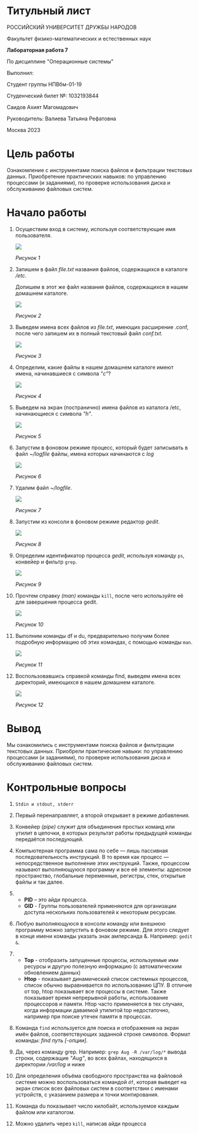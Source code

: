 # Титульный лист

РОССИЙСКИЙ УНИВЕРСИТЕТ ДРУЖБЫ НАРОДОВ

Факультет физико-математических и естественных наук









**Лабораторная работа 7**

По дисциплине "Операционные системы"













Выполнил:

Студент группы НПВбм-01-19

Студенческий билет №: 1032193844 

Саидов Ахият Магомадович

Руководитель: Валиева Татьяна Рефатовна























Москва 2023



# Цель работы

Ознакомление с инструментами поиска файлов и фильтрации текстовых данных. Приобретение практических навыков: по управлению процессами (и заданиями), по проверке использования диска и обслуживанию файловых систем.

# Начало работы

1. Осуществим вход в систему, используя соответствующие имя пользователя. 

   ![](https://github.com/Akhiyat/Laboratory-work/blob/main/Lab07/sceencast/%D0%A0%D0%B8%D1%811.JPG?raw=true)

   _Рисунок 1_

2. Запишем в файл _file.txt_ названия файлов, содержащихся в каталоге _/etc_.

   Допишем в этот же файл названия файлов, содержащихся в нашем домашнем каталоге.

   ![](https://github.com/Akhiyat/Laboratory-work/blob/main/Lab07/sceencast/%D0%A0%D0%B8%D1%812.JPG?raw=true)

   _Рисунок 2_

3. Выведем имена всех файлов из _file.txt_, имеющих расширение .conf, после чего запишем их в полный текстовый файл _conf.txt_.

   ![](https://github.com/Akhiyat/Laboratory-work/blob/main/Lab07/sceencast/%D0%A0%D0%B8%D1%813.JPG?raw=true)

   _Рисунок 3_

4. Определим, какие файлы в нашем домашнем каталоге имеют имена, начинавшиеся с символа _"c"_?

   ![](https://github.com/Akhiyat/Laboratory-work/blob/main/Lab07/sceencast/%D0%A0%D0%B8%D1%814..JPG?raw=true)

   _Рисунок 4_

5. Выведем на экран (постранично) имена файлов из каталога /etc, начинающиеся с символа  _"h"_.

   ![](https://github.com/Akhiyat/Laboratory-work/blob/main/Lab07/sceencast/%D0%A0%D0%B8%D1%815.JPG?raw=true)

   _Рисунок 5_

6. Запустим в фоновом режиме процесс, который будет записывать в файл _~/logfile_ файлы, имена которых начинаются с _log_

   ![](https://github.com/Akhiyat/Laboratory-work/blob/main/Lab07/sceencast/%D0%A0%D0%B8%D1%816.JPG?raw=true)

   _Рисунок 6_

7. Удалим файл _~/logfile_.

   ![](https://github.com/Akhiyat/Laboratory-work/blob/main/Lab07/sceencast/%D0%A0%D0%B8%D1%817.JPG?raw=true)

   _Рисунок 7_

8. Запустим из консоли в фоновом режиме редактор _gedit_.

   ![](https://github.com/Akhiyat/Laboratory-work/blob/main/Lab07/sceencast/%D0%A0%D0%B8%D1%818.JPG?raw=true)

   _Рисунок 8_

9. Определим идентификатор процесса _gedit_, используя команду `ps`, конвейер и фильтр `grep`.

   ![](https://github.com/Akhiyat/Laboratory-work/blob/main/Lab07/sceencast/%D0%A0%D0%B8%D1%819.JPG?raw=true)

   _Рисунок 9_

10. Прочтем справку _(man)_ команды `kill`, после чего используйте её для завершения процесса gedit.

    ![](https://github.com/Akhiyat/Laboratory-work/blob/main/Lab07/sceencast/%D0%A0%D0%B8%D1%8110.JPG?raw=true)

    _Рисунок 10_

11. Выполним команды df и du, предварительно получим более подробную информацию об этих командах, с помощью команды `man`.

    ![](https://github.com/Akhiyat/Laboratory-work/blob/main/Lab07/sceencast/%D0%A0%D0%B8%D1%8111.JPG?raw=true)

    _Рисунок 11_

12. Воспользовавшись справкой команды find, выведем имена всех директорий, имеющихся в нашем домашнем каталоге.

    ![](https://github.com/Akhiyat/Laboratory-work/blob/main/Lab07/sceencast/%D0%A0%D0%B8%D1%8112.JPG?raw=true)

    _Рисунок 12_

# Вывод

Мы ознакомились с инструментами поиска файлов и фильтрации текстовых данных. Приобрели практические навыки: по управлению процессами (и заданиями), по проверке использования диска и обслуживанию файловых систем.

# Контрольные вопросы

1. `Stdin и stdout, stderr`

2. Первый перенаправляет, а второй открывает в режиме добавления.
3. Конвейер _(pipe)_ служит для объединения простых команд или утилит в цепочки, в которых результат работы предыдущей команды передаётся последующей.
4. Компьютерная программа сама по себе — лишь пассивная последовательность инструкций. В то время как процесс — непосредственное выполнение этих инструкций. Также, процессом называют выполняющуюся программу и все её элементы: адресное пространство, глобальные переменные, регистры, стек, открытые файлы и так далее.
5. * **PID** – это айди процесса. 
   * **GID** - Группы пользователей применяются для организации доступа нескольких пользователей к некоторым ресурсам.
6. Любую выполняющуюся в консоли команду или внешнюю программу можно запустить в фоновом режиме. Для этого следует в конце имени команды указать знак амперсанда &. Например: `gedit &`.
7. * **Top** - отобразить запущенные процессы, используемые ими ресурсы и другую полезную информацию (с автоматическим обновлением данных)
   * **Htop** - показывает динамический список системных процессов, список обычно выравнивается по использованию ЦПУ. В отличие от top, htop показывает все процессы в системе. Также показывает время непрерывной работы, использование процессоров и памяти. Htop часто применяется в тех случаях, когда информации даваемой утилитой top недостаточно, например при поиске утечек памяти в процессах.
8. Команда `find` используется для поиска и отображения на экран имён файлов, соответствующих заданной строке символов. Формат команды: _find путь [-опции]_.
9. Да, через команду grep. Например: `grep Aug -R /var/log/*`  вывода строки, содержащие _"Aug"_, во всех файлах, находящихся в директории _/var/log_ и ниже
10. Для определения объёма свободного пространства на файловой системе можно  воспользоваться командой `df`, которая выведет на экран список всех файловых систем в соответствии с именами устройств, с указанием размера и точки монтирования.
11. Команда du показывает число килобайт, используемое каждым файлом или каталогом.
12. Можно удалить через `kill`, написав айди процесса
